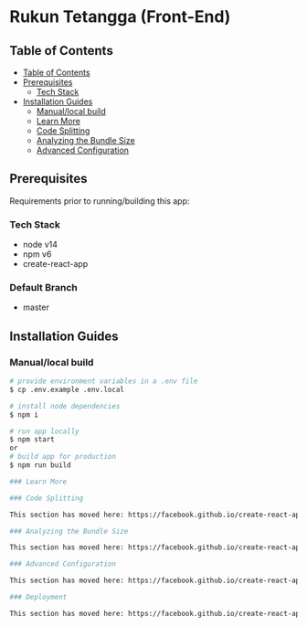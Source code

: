 # Rukun Tetangga (Front-End)

## Table of Contents
  - [Table of Contents](#table-of-contents)
  - [Prerequisites](#prerequisites)
    - [Tech Stack](#tech-stack)
  - [Installation Guides](#installation-guides)
    - [Manual/local build](#manuallocal-build)
    - [Learn More](#learn-more)
    - [Code Splitting](#code-splitting)
    - [Analyzing the Bundle Size](#analyzing-the-bundle-size)
    - [Advanced Configuration](#advanced-configuration)

## Prerequisites

Requirements prior to running/building this app:

### Tech Stack

- node v14
- npm v6
- create-react-app

### Default Branch
- master

## Installation Guides

### Manual/local build

```bash
# provide environment variables in a .env file
$ cp .env.example .env.local

# install node dependencies
$ npm i

# run app locally
$ npm start
or
# build app for production
$ npm run build

### Learn More

### Code Splitting

This section has moved here: https://facebook.github.io/create-react-app/docs/code-splitting

### Analyzing the Bundle Size

This section has moved here: https://facebook.github.io/create-react-app/docs/analyzing-the-bundle-size

### Advanced Configuration

This section has moved here: https://facebook.github.io/create-react-app/docs/advanced-configuration

### Deployment

This section has moved here: https://facebook.github.io/create-react-app/docs/deployment